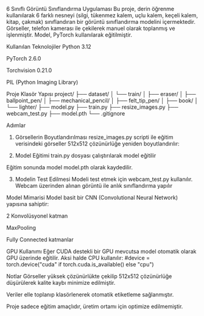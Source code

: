 6 Sınıflı Görüntü Sınıflandırma Uygulaması
Bu proje, derin öğrenme kullanılarak 6 farklı nesneyi (silgi, tükenmez kalem, uçlu kalem, keçeli kalem, kitap, çakmak) sınıflandıran bir görüntü sınıflandırma modelini içermektedir. Görseller, telefon kamerası ile çekilerek manuel olarak toplanmış ve işlenmiştir. Model, PyTorch kullanılarak eğitilmiştir.

Kullanılan Teknolojiler
Python 3.12

PyTorch 2.6.0

Torchvision 0.21.0

PIL (Python Imaging Library)

Proje Klasör Yapısı
project/
├── dataset/
│   └── train/
│       ├── eraser/
│       ├── ballpoint_pen/
│       ├── mechanical_pencil/
│       ├── felt_tip_pen/
│       ├── book/
│       └── lighter/
├── model.py
├── train.py
├── resize_images.py
├── webcam_test.py
├── model.pth
└── .gitignore

Adımlar
1. Görsellerin Boyutlandırılması
resize_images.py scripti ile eğitim verisindeki görseller 512x512 çözünürlüğe yeniden boyutlandırılır:

2. Model Eğitimi
train.py dosyası çalıştırılarak model eğitilir

Eğitim sonunda model model.pth olarak kaydedilir.

3. Modelin Test Edilmesi
Modeli test etmek için webcam_test.py kullanılır. Webcam üzerinden alınan görüntü ile anlık sınıflandırma yapılır

Model Mimarisi
Model basit bir CNN (Convolutional Neural Network) yapısına sahiptir:

2 Konvolüsyonel katman

MaxPooling

Fully Connected katmanlar

GPU Kullanımı
Eğer CUDA destekli bir GPU mevcutsa model otomatik olarak GPU üzerinde eğitilir. Aksi halde CPU kullanılır:
#device = torch.device("cuda" if torch.cuda.is_available() else "cpu")


Notlar
Görseller yüksek çözünürlükte çekilip 512x512 çözünürlüğe düşürülerek kalite kaybı minimize edilmiştir.

Veriler elle toplanıp klasörlenerek otomatik etiketleme sağlanmıştır.

Proje sadece eğitim amaçlıdır, üretim ortamı için optimize edilmemiştir.
